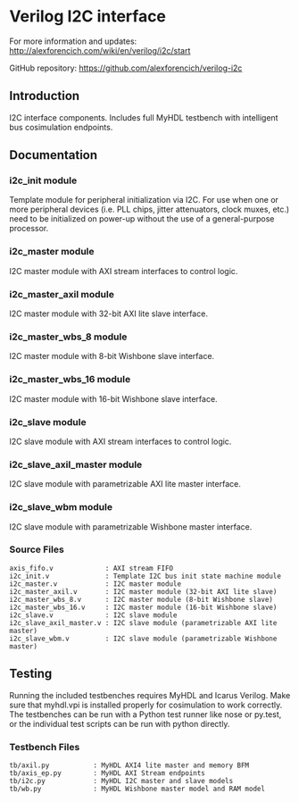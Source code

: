# Verilog I2C interface

For more information and updates: http://alexforencich.com/wiki/en/verilog/i2c/start

GitHub repository: https://github.com/alexforencich/verilog-i2c

## Introduction

I2C interface components.  Includes full MyHDL testbench with intelligent bus
cosimulation endpoints.

## Documentation

### i2c_init module

Template module for peripheral initialization via I2C.  For use when one or
more peripheral devices (i.e. PLL chips, jitter attenuators, clock muxes,
etc.) need to be initialized on power-up without the use of a general-purpose
processor.

### i2c_master module

I2C master module with AXI stream interfaces to control logic.

### i2c_master_axil module

I2C master module with 32-bit AXI lite slave interface.

### i2c_master_wbs_8 module

I2C master module with 8-bit Wishbone slave interface.

### i2c_master_wbs_16 module

I2C master module with 16-bit Wishbone slave interface.

### i2c_slave module

I2C slave module with AXI stream interfaces to control logic.

### i2c_slave_axil_master module

I2C slave module with parametrizable AXI lite master interface.

### i2c_slave_wbm module

I2C slave module with parametrizable Wishbone master interface.


### Source Files

    axis_fifo.v             : AXI stream FIFO
    i2c_init.v              : Template I2C bus init state machine module
    i2c_master.v            : I2C master module
    i2c_master_axil.v       : I2C master module (32-bit AXI lite slave)
    i2c_master_wbs_8.v      : I2C master module (8-bit Wishbone slave)
    i2c_master_wbs_16.v     : I2C master module (16-bit Wishbone slave)
    i2c_slave.v             : I2C slave module
    i2c_slave_axil_master.v : I2C slave module (parametrizable AXI lite master)
    i2c_slave_wbm.v         : I2C slave module (parametrizable Wishbone master)

## Testing

Running the included testbenches requires MyHDL and Icarus Verilog.  Make sure
that myhdl.vpi is installed properly for cosimulation to work correctly.  The
testbenches can be run with a Python test runner like nose or py.test, or the
individual test scripts can be run with python directly.

### Testbench Files

    tb/axil.py           : MyHDL AXI4 lite master and memory BFM
    tb/axis_ep.py        : MyHDL AXI Stream endpoints
    tb/i2c.py            : MyHDL I2C master and slave models
    tb/wb.py             : MyHDL Wishbone master model and RAM model
